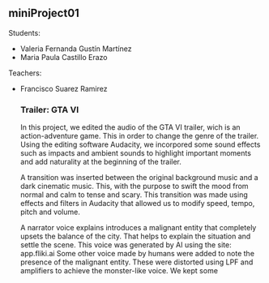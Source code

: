 ## miniProject01
Students:
- Valeria Fernanda Gustín Martínez
- Maria Paula Castillo Erazo

Teachers:
- Francisco Suarez Ramirez

  ### Trailer: GTA VI

  
  In this project, we edited the audio of the GTA VI trailer, wich is an action-adventure game. This in order to change the genre of the trailer.
  Using the editing software Audacity, we incorpored some sound effects such as impacts and ambient sounds to highlight important moments and add naturality at the beginning of the trailer.
  
  A transition was inserted between the original background music and a dark cinematic music. This, with the purpose to swift the mood from normal and calm to tense and scary.
  This transition was made using effects and filters in Audacity that allowed us to modify speed, tempo, pitch and volume.
   
  A narrator voice explains introduces a malignant entity that completely upsets the balance of the city. That helps to explain the situation and settle the scene. This voice was generated by AI using the site: app.fliki.ai
  Some other voice made by humans were added to note the presence of the malignant entity. These were distorted using LPF and amplifiers to achieve the monster-like voice.
  We kept some 
   
